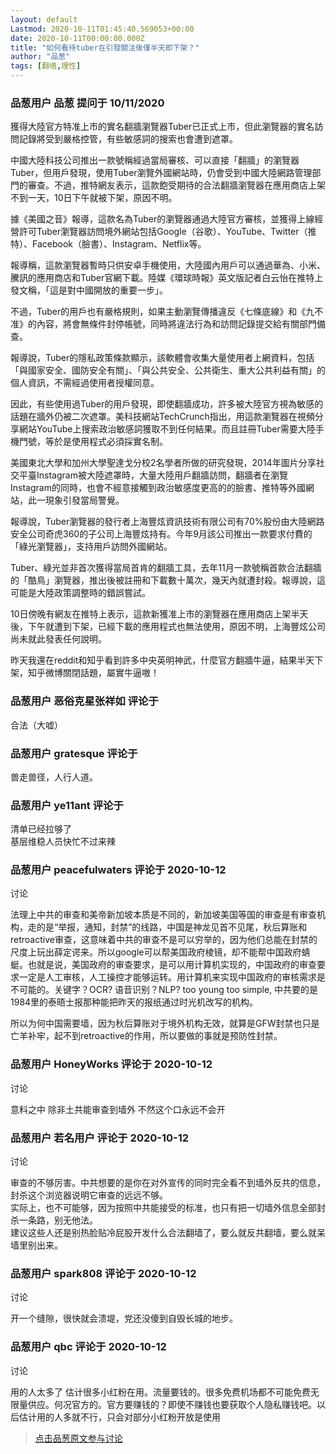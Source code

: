 ```yaml
---
layout: default
Lastmod: 2020-10-11T01:45:40.569053+00:00
date: 2020-10-11T00:00:00.000Z
title: "如何看待tuber在引發關注後僅半天即下架？"
author: "品葱"
tags: [翻墙,理性]
---
```



### 品葱用户 **品葱** 提问于 10/11/2020
    
獲得大陸官方特准上市的實名翻牆瀏覽器Tuber已正式上市，但此瀏覽器的實名訪問記錄將受到嚴格控管，有些敏感詞的搜索也會遭到遮罩。  
  
中國大陸科技公司推出一款號稱經過當局審核、可以直接「翻牆」的瀏覽器Tuber，但用戶發現，使用Tuber瀏覽外國網站時，仍會受到中國大陸網路管理部門的審查。不過，推特網友表示，這款飽受期待的合法翻牆瀏覽器在應用商店上架不到一天，10日下午就被下架，原因不明。  
  
  
據《美國之音》報導，這款名為Tuber的瀏覽器通過大陸官方審核，並獲得上線經營許可Tuber瀏覽器訪問境外網站包括Google（谷歌）、YouTube、Twitter（推特）、Facebook（臉書）、Instagram、Netflix等。  
  
報導稱，這款瀏覽器暫時只供安卓手機使用，大陸國內用戶可以通過華為、小米、騰訊的應用商店和Tuber官網下載。陸媒《環球時報》英文版記者白云怡在推特上發文稱，「這是對中國開放的重要一步」。  
  
  
不過，Tuber的用戶也有嚴格規則，如果主動瀏覽傳播違反《七條底線》和《九不准》的內容，將會無條件封停帳號，同時將違法行為和訪問記錄提交給有關部門備查。  
  
報導說，Tuber的隱私政策條款顯示，該軟體會收集大量使用者上網資料，包括「與國家安全、國防安全有關」、「與公共安全、公共衛生、重大公共利益有關」的個人資訊，不需經過使用者授權同意。  
  
因此，有些使用過Tuber的用戶發現，即使翻牆成功，許多被大陸官方視為敏感的話題在牆外仍被二次遮罩。美科技網站TechCrunch指出，用這款瀏覽器在視頻分享網站YouTube上搜索政治敏感詞獲取不到任何結果。而且註冊Tuber需要大陸手機門號，等於是使用程式必須採實名制。  
  
美國東北大學和加州大學聖達戈分校2名學者所做的研究發現，2014年圖片分享社交平臺Instagram被大陸遮罩時，大量大陸用戶翻牆訪問，翻牆者在瀏覽Instagram的同時，也會不經意接觸到政治敏感度更高的的臉書、推特等外國網站，此一現象引發當局警覺。  
  
報導說，Tuber瀏覽器的發行者上海豐炫資訊技術有限公司有70%股份由大陸網路安全公司奇虎360的子公司上海豐炫持有。今年9月該公司推出一款要求付費的「綠光瀏覽器」，支持用戶訪問外國網站。  
  
Tuber、綠光並非首次獲得當局首肯的翻牆工具，去年11月一款號稱首款合法翻牆的「酷鳥」瀏覽器，推出後被註冊和下載數十萬次，幾天內就遭封殺。報導說，這可能是大陸政策調整時的錯誤嘗試。  
  
10日傍晚有網友在推特上表示，這款新獲准上市的瀏覽器在應用商店上架半天後，下午就遭到下架，已經下載的應用程式也無法使用，原因不明，上海豐炫公司尚未就此發表任何說明。  
  
  
  
昨天我還在reddit和知乎看到許多中央英明神武，什麼官方翻牆牛逼，結果半天下架，知乎微博關閉話題，屬實牛逼嗷！
    
                

### 品葱用户 **恶俗克星张祥如** 评论于 
        
合法（大嘘）
        
                

### 品葱用户 **gratesque** 评论于 
        
兽走兽径，人行人道。
        
                

### 品葱用户 **ye11ant** 评论于 
        
清单已经拉够了  
基层维稳人员快忙不过来辣
        
                

### 品葱用户 **peacefulwaters** 评论于 2020-10-12
讨论

        
法理上中共的审查和美帝新加坡本质是不同的，新加坡美国等国的审查是有审查机构，走的是“举报，通知，封禁”的线路，中国是神龙见首不见尾，秋后算账和retroactive审查，这意味着中共的审查不是可以穷举的，因为他们总能在封禁的尺度上玩出薛定谔来。所以google可以帮美国政府棱镜，却不能帮中国政府蜻蜓。也就是说，美国政府的审查要求，是可以用计算机实现的，中国政府的审查要求一定是人工审核，人工操控才能够运转。用计算机来实现中国政府的审核需求是不可能的。关键字？OCR? 语音识别？NLP? too young too simple, 中共要的是1984里的泰晤士报那种能把昨天的报纸通过时光机改写的机构。  
  
所以为何中国需要墙，因为秋后算账对于境外机构无效，就算是GFW封禁也只是亡羊补牢，起不到retroactive的作用，所以要做的事就是预防性封禁。
        
                

### 品葱用户 **HoneyWorks** 评论于 2020-10-12
讨论

        
意料之中 除非土共能审查到墙外 不然这个口永远不会开
        
                

### 品葱用户 **若名用户** 评论于 2020-10-12
讨论

        
审查的不够厉害。中共想要的是你在对外宣传的同时完全看不到墙外反共的信息，封杀这个浏览器说明它审查的远远不够。  
实际上，也不可能够，因为按照中共能接受的标准，也只有把一切墙外信息全部封杀一条路，别无他法。  
建议这些人还是别热脸贴冷屁股开发什么合法翻墙了，要么就反共翻墙，要么就呆墙里别出来。
        
                

### 品葱用户 **spark808** 评论于 2020-10-12
讨论

        
开一个缝隙，很快就会溃堤，党还没傻到自毁长城的地步。
        
                

### 品葱用户 **qbc** 评论于 2020-10-12
讨论

        
用的人太多了 估计很多小红粉在用。流量要钱的。很多免费机场都不可能免费无限量供应。何况官方的。官方要赚钱的？即使不赚钱也要获取个人隐私赚钱吧。以后估计用的人多就不行，只会对部分小红粉开放是使用
        
                





> [点击品葱原文参与讨论](https://pincong.rocks/question/32042)

